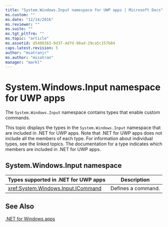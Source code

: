 ```yaml
---
title: "System.Windows.Input namespace for UWP apps | Microsoft Docs"
ms.custom: ""
ms.date: "12/14/2016"
ms.reviewer: ""
ms.suite: ""
ms.tgt_pltfrm: ""
ms.topic: "article"
ms.assetid: d5400363-9d37-4d7d-98ad-29ca5c157b84
caps.latest.revision: 5
author: "msatranjr"
ms.author: "misatran"
manager: "markl"
---
```

# System.Windows.Input namespace for UWP apps
The `System.Windows.Input` namespace contains types that enable custom commands.  
  
 This topic displays the types in the `System.Windows.Input` namespace that are included in .NET for UWP apps. Note that .NET for UWP apps does not include all the members of each type. For information about individual types, see the linked topics. The documentation for a type indicates which members are included in .NET for UWP apps.  
  
## System.Windows.Input namespace  
  
|Types supported in .NET for UWP apps|Description|  
|------------------------------------------------------------------------------------------|-----------------|  
|<xref:System.Windows.Input.ICommand>|Defines a command.|  
  
## See Also  
 [.NET for Windows apps](../net-uwp/dotnet-for-windows-apps.md)